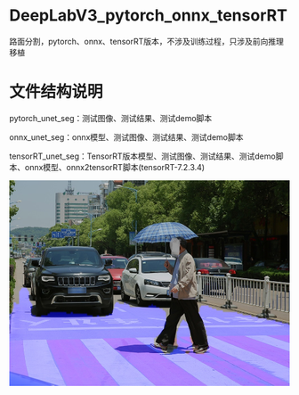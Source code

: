 # DeepLabV3_pytorch_onnx_tensorRT
路面分割，pytorch、onnx、tensorRT版本，不涉及训练过程，只涉及前向推理移植


# 文件结构说明
pytorch_unet_seg：测试图像、测试结果、测试demo脚本

onnx_unet_seg：onnx模型、测试图像、测试结果、测试demo脚本

tensorRT_unet_seg：TensorRT版本模型、测试图像、测试结果、测试demo脚本、onnx模型、onnx2tensorRT脚本(tensorRT-7.2.3.4)

![image](https://github.com/cqu20160901/DeepLabV3_pytorch_onnx_tensorRT/blob/main/pytorch_deeplabV3_seg/test_result_pytorch.jpg)
